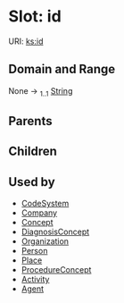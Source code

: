
# Slot: id




URI: [ks:id](https://w3id.org/linkml/tests/kitchen_sink/id)


## Domain and Range

None &#8594;  <sub>1..1</sub> [String](String.md)

## Parents


## Children


## Used by

 * [CodeSystem](CodeSystem.md)
 * [Company](Company.md)
 * [Concept](Concept.md)
 * [DiagnosisConcept](DiagnosisConcept.md)
 * [Organization](Organization.md)
 * [Person](Person.md)
 * [Place](Place.md)
 * [ProcedureConcept](ProcedureConcept.md)
 * [Activity](Activity.md)
 * [Agent](Agent.md)
